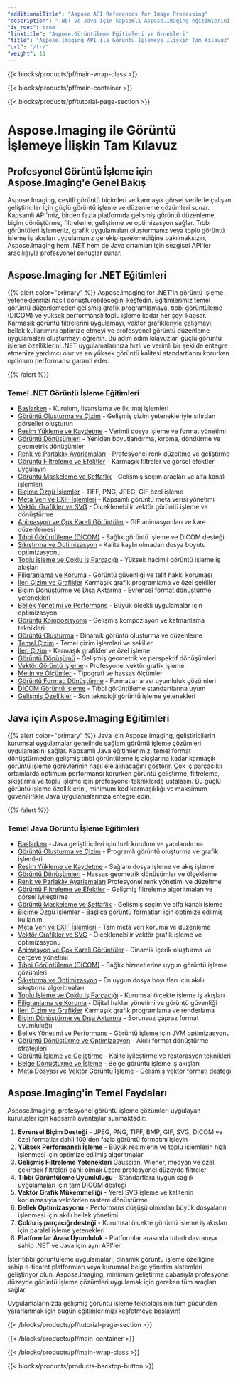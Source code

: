 ```yaml
---
"additionalTitle": "Aspose API References for Image Processing"
"description": ".NET ve Java için kapsamlı Aspose.Imaging eğitimlerini keşfedin. Adım adım kılavuzlarla profesyonel görüntü işleme, biçim dönüştürme, gelişmiş filtreleme ve optimizasyon tekniklerini öğrenin."
"is_root": true
"linktitle": "Aspose.Görüntüleme Eğitimleri ve Örnekleri"
"title": "Aspose.Imaging API ile Görüntü İşlemeye İlişkin Tam Kılavuz"
"url": "/tr/"
"weight": 11
---
```


{{< blocks/products/pf/main-wrap-class >}}

{{< blocks/products/pf/main-container >}}

{{< blocks/products/pf/tutorial-page-section >}}

# Aspose.Imaging ile Görüntü İşlemeye İlişkin Tam Kılavuz

## Profesyonel Görüntü İşleme için Aspose.Imaging'e Genel Bakış

Aspose.Imaging, çeşitli görüntü biçimleri ve karmaşık görsel verilerle çalışan geliştiriciler için güçlü görüntü işleme ve düzenleme çözümleri sunar. Kapsamlı API'miz, birden fazla platformda gelişmiş görüntü düzenleme, biçim dönüştürme, filtreleme, geliştirme ve optimizasyon sağlar. Tıbbi görüntüleri işlemeniz, grafik uygulamaları oluşturmanız veya toplu görüntü işleme iş akışları uygulamanız gerekip gerekmediğine bakılmaksızın, Aspose.Imaging hem .NET hem de Java ortamları için sezgisel API'ler aracılığıyla profesyonel sonuçlar sunar.

## Aspose.Imaging for .NET Eğitimleri

{{% alert color="primary" %}}
Aspose.Imaging for .NET'in görüntü işleme yeteneklerinizi nasıl dönüştürebileceğini keşfedin. Eğitimlerimiz temel görüntü düzenlemeden gelişmiş grafik programlamaya, tıbbi görüntüleme (DICOM) ve yüksek performanslı toplu işleme kadar her şeyi kapsar. Karmaşık görüntü filtrelerini uygulamayı, vektör grafikleriyle çalışmayı, bellek kullanımını optimize etmeyi ve profesyonel görüntü düzenleme uygulamaları oluşturmayı öğrenin. Bu adım adım kılavuzlar, güçlü görüntü işleme özelliklerini .NET uygulamalarınıza hızlı ve verimli bir şekilde entegre etmenize yardımcı olur ve en yüksek görüntü kalitesi standartlarını korurken optimum performansı garanti eder.

{{% /alert %}}

### Temel .NET Görüntü İşleme Eğitimleri

- [Başlarken](./net/getting-started/) - Kurulum, lisanslama ve ilk imaj işlemleri
- [Görüntü Oluşturma ve Çizim](./net/image-creation-drawing/) - Gelişmiş çizim yetenekleriyle sıfırdan görseller oluşturun
- [Resim Yükleme ve Kaydetme](./net/image-loading-saving/) - Verimli dosya işleme ve format yönetimi
- [Görüntü Dönüşümleri](./net/image-transformations/) - Yeniden boyutlandırma, kırpma, döndürme ve geometrik dönüşümler
- [Renk ve Parlaklık Ayarlamaları](./net/color-brightness-adjustments/) - Profesyonel renk düzeltme ve geliştirme
- [Görüntü Filtreleme ve Efektler](./net/image-filtering-effects/) - Karmaşık filtreler ve görsel efektler uygulayın
- [Görüntü Maskeleme ve Şeffaflık](./net/image-masking-transparency/) - Gelişmiş seçim araçları ve alfa kanalı işlemleri
- [Biçime Özgü İşlemler](./net/format-specific-operations/) - TIFF, PNG, JPEG, GIF özel işleme
- [Meta Veri ve EXIF İşlemleri](./net/metadata-exif-operations/) - Kapsamlı görüntü meta verisi yönetimi
- [Vektör Grafikler ve SVG](./net/vector-graphics-svg/) - Ölçeklenebilir vektör görüntü işleme ve dönüştürme
- [Animasyon ve Çok Kareli Görüntüler](./net/animation-multi-frame-images/) - GIF animasyonları ve kare düzenlemesi
- [Tıbbi Görüntüleme (DICOM)](./net/medical-imaging-dicom/) - Sağlık görüntü işleme ve DICOM desteği
- [Sıkıştırma ve Optimizasyon](./net/compression-optimization/) - Kalite kaybı olmadan dosya boyutu optimizasyonu
- [Toplu İşleme ve Çoklu İş Parçacığı](./net/batch-processing-multi-threading/) - Yüksek hacimli görüntü işleme iş akışları
- [Filigranlama ve Koruma](./net/watermarking-protection/) - Görüntü güvenliği ve telif hakkı koruması
- [İleri Çizim ve Grafikler](./net/advanced-drawing-graphics/) Karmaşık grafik programlama ve özel şekiller
- [Biçim Dönüştürme ve Dışa Aktarma](./net/format-conversion-export/) - Evrensel format dönüştürme yetenekleri
- [Bellek Yönetimi ve Performans](./net/memory-management-performance/) - Büyük ölçekli uygulamalar için optimizasyon
- [Görüntü Kompozisyonu](./net/image-composition/) - Gelişmiş kompozisyon ve katmanlama teknikleri
- [Görüntü Oluşturma](./net/image-creation/) - Dinamik görüntü oluşturma ve düzenleme
- [Temel Çizim](./net/basic-drawing/) - Temel çizim işlemleri ve şekiller
- [İleri Çizim](./net/advanced-drawing/) - Karmaşık grafikler ve özel işleme
- [Görüntü Dönüşümü](./net/image-transformation/) - Gelişmiş geometrik ve perspektif dönüşümleri
- [Vektör Görüntü İşleme](./net/vector-image-processing/) - Profesyonel vektör grafik işleme
- [Metin ve Ölçümler](./net/text-and-measurements/) - Tipografi ve hassas ölçümler
- [Görüntü Formatı Dönüştürme](./net/image-format-conversion/) - Formatlar arası uyumluluk çözümleri
- [DICOM Görüntü İşleme](./net/dicom-image-processing/) - Tıbbi görüntüleme standartlarına uyum
- [Gelişmiş Özellikler](./net/advanced-features/) - Son teknoloji görüntü işleme yetenekleri

## Java için Aspose.Imaging Eğitimleri

{{% alert color="primary" %}}
Java için Aspose.Imaging, geliştiricilerin kurumsal uygulamalar genelinde sağlam görüntü işleme çözümleri uygulamasını sağlar. Kapsamlı Java eğitimlerimiz, temel format dönüştürmeden gelişmiş tıbbi görüntüleme iş akışlarına kadar karmaşık görüntü işleme görevlerinin nasıl ele alınacağını gösterir. Çok iş parçacıklı ortamlarda optimum performansı korurken görüntü geliştirme, filtreleme, sıkıştırma ve toplu işleme için profesyonel tekniklerde ustalaşın. Bu güçlü görüntü işleme özelliklerini, minimum kod karmaşıklığı ve maksimum güvenilirlikle Java uygulamalarınıza entegre edin.

{{% /alert %}}

### Temel Java Görüntü İşleme Eğitimleri

- [Başlarken](./java/getting-started/) - Java geliştiricileri için hızlı kurulum ve yapılandırma
- [Görüntü Oluşturma ve Çizim](./java/image-creation-drawing/) - Programlı görüntü oluşturma ve grafik işlemleri
- [Resim Yükleme ve Kaydetme](./java/image-loading-saving/) - Sağlam dosya işleme ve akış işleme
- [Görüntü Dönüşümleri](./java/image-transformations/) - Hassas geometrik dönüşümler ve ölçekleme
- [Renk ve Parlaklık Ayarlamaları](./java/color-brightness-adjustments/) Profesyonel renk yönetimi ve düzeltme
- [Görüntü Filtreleme ve Efektler](./java/image-filtering-effects/) - Gelişmiş filtreleme algoritmaları ve görsel iyileştirme
- [Görüntü Maskeleme ve Şeffaflık](./java/image-masking-transparency/) - Gelişmiş seçim ve alfa kanalı işleme
- [Biçime Özgü İşlemler](./java/format-specific-operations/) - Başlıca görüntü formatları için optimize edilmiş kullanım
- [Meta Veri ve EXIF İşlemleri](./java/metadata-exif-operations/) - Tam meta veri koruma ve düzenleme
- [Vektör Grafikler ve SVG](./java/vector-graphics-svg/) - Ölçeklenebilir vektör grafik işleme ve optimizasyonu
- [Animasyon ve Çok Kareli Görüntüler](./java/animation-multi-frame-images/) - Dinamik içerik oluşturma ve çerçeve yönetimi
- [Tıbbi Görüntüleme (DICOM)](./java/medical-imaging-dicom/) - Sağlık hizmetlerine uygun görüntü işleme çözümleri
- [Sıkıştırma ve Optimizasyon](./java/compression-optimization/) - En uygun dosya boyutları için akıllı sıkıştırma algoritmaları
- [Toplu İşleme ve Çoklu İş Parçacığı](./java/batch-processing-multi-threading/) - Kurumsal ölçekte işleme iş akışları
- [Filigranlama ve Koruma](./java/watermarking-protection/) - Dijital haklar yönetimi ve görüntü güvenliği
- [İleri Çizim ve Grafikler](./java/advanced-drawing-graphics/) Karmaşık grafik programlama ve renderlama
- [Biçim Dönüştürme ve Dışa Aktarma](./java/format-conversion-export/) - Sorunsuz çapraz format uyumluluğu
- [Bellek Yönetimi ve Performans](./java/memory-management-performance/) - Görüntü işleme için JVM optimizasyonu
- [Görüntü Dönüştürme ve Optimizasyon](./java/image-conversion-and-optimization/) - Akıllı format dönüştürme stratejileri
- [Görüntü İşleme ve Geliştirme](./java/image-processing-and-enhancement/) - Kalite iyileştirme ve restorasyon teknikleri
- [Belge Dönüştürme ve İşleme](./java/document-conversion-and-processing/) - Belge görüntü işleme iş akışları
- [Meta Dosyası ve Vektör Görüntü İşleme](./java/metafile-and-vector-image-handling/) - Gelişmiş vektör formatı desteği

## Aspose.Imaging'in Temel Faydaları

Aspose.Imaging, profesyonel görüntü işleme çözümleri uygulayan kuruluşlar için kapsamlı avantajlar sunmaktadır:

1. **Evrensel Biçim Desteği** - JPEG, PNG, TIFF, BMP, GIF, SVG, DICOM ve özel formatlar dahil 100'den fazla görüntü formatını işleyin
2. **Yüksek Performanslı İşleme** - Büyük resimlerin ve toplu işlemlerin hızlı işlenmesi için optimize edilmiş algoritmalar
3. **Gelişmiş Filtreleme Yetenekleri** Gaussian, Wiener, medyan ve özel çekirdek filtreleri dahil olmak üzere profesyonel düzeyde filtreler
4. **Tıbbi Görüntüleme Uyumluluğu** - Standartlara uygun sağlık uygulamaları için tam DICOM desteği
5. **Vektör Grafik Mükemmelliği** - Yerel SVG işleme ve kalitenin korunmasıyla vektörden rastere dönüştürme
6. **Bellek Optimizasyonu** - Performans düşüşü olmadan büyük dosyaların işlenmesi için akıllı bellek yönetimi
7. **Çoklu iş parçacığı desteği** - Kurumsal ölçekte görüntü işleme iş akışları için paralel işleme yetenekleri
8. **Platformlar Arası Uyumluluk** - Platformlar arasında tutarlı davranışa sahip .NET ve Java için aynı API'ler

İster tıbbi görüntüleme uygulamaları, dinamik görüntü işleme özelliğine sahip e-ticaret platformları veya kurumsal belge yönetim sistemleri geliştiriyor olun, Aspose.Imaging, minimum geliştirme çabasıyla profesyonel düzeyde görüntü işleme çözümleri uygulamak için gereken tüm araçları sağlar.

Uygulamalarınızda gelişmiş görüntü işleme teknolojisinin tüm gücünden yararlanmak için bugün eğitimlerimizi keşfetmeye başlayın!

{{< /blocks/products/pf/tutorial-page-section >}}

{{< /blocks/products/pf/main-container >}}

{{< /blocks/products/pf/main-wrap-class >}}

{{< blocks/products/products-backtop-button >}}